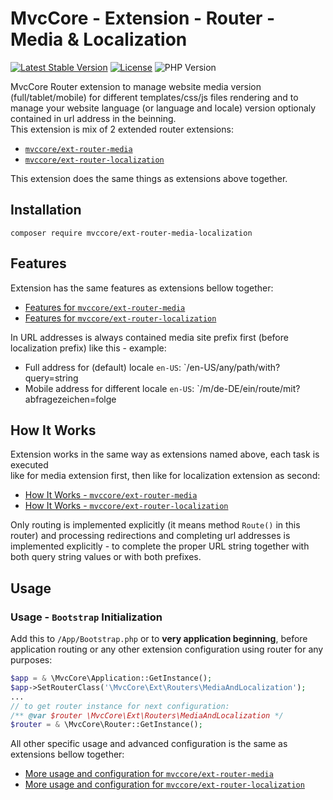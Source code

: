 # MvcCore - Extension - Router - Media & Localization

[![Latest Stable Version](https://img.shields.io/badge/Stable-v5.0.0-brightgreen.svg?style=plastic)](https://github.com/mvccore/ext-router-media-localization/releases)
[![License](https://img.shields.io/badge/License-BSD%203-brightgreen.svg?style=plastic)](https://mvccore.github.io/docs/mvccore/5.0.0/LICENSE.md)
![PHP Version](https://img.shields.io/badge/PHP->=5.4-brightgreen.svg?style=plastic)

MvcCore Router extension to manage website media version (full/tablet/mobile) for different templates/css/js files rendering and to manage your website language (or language and locale) version optionaly contained in url address in the beinning.  
This extension is mix of 2 extended router extensions:
- [`mvccore/ext-router-media`](https://github.com/mvccore/ext-router-media)
- [`mvccore/ext-router-localization`](https://github.com/mvccore/ext-router-localization)  

This extension does the same things as extensions above together.

## Installation
```shell
composer require mvccore/ext-router-media-localization
```

## Features
Extension has the same features as extensions bellow together:
- [Features for `mvccore/ext-router-media`](https://github.com/mvccore/ext-router-media#user-content-2-features)  
- [Features for `mvccore/ext-router-localization`](https://github.com/mvccore/ext-router-localization#user-content-2-features)  

In URL addresses is always contained media site prefix first (before localization prefix) like this - example:
- Full address for (default) locale `en-US`: `/en-US/any/path/with?query=string
- Mobile address for different locale `en-US`: `/m/de-DE/ein/route/mit?abfragezeichen=folge

## How It Works
Extension works in the same way as extensions named above, each task is executed  
like for media extension first, then like for localization extension as second:
- [How It Works - `mvccore/ext-router-media`](https://github.com/mvccore/ext-router-media#user-content-3-how-it-works)   
- [How It Works - `mvccore/ext-router-localization`](https://github.com/mvccore/ext-router-localization#user-content-3-how-it-works)  

Only routing is implemented explicitly (it means method `Route()` in this router) and processing redirections and completing url addresses is implemented explicitly - to complete the proper URL string together with both query string values or with both prefixes.

## Usage

### Usage - `Bootstrap` Initialization

Add this to `/App/Bootstrap.php` or to **very application beginning**, 
before application routing or any other extension configuration
using router for any purposes:

```php
$app = & \MvcCore\Application::GetInstance();
$app->SetRouterClass('\MvcCore\Ext\Routers\MediaAndLocalization');
...
// to get router instance for next configuration:
/** @var $router \MvcCore\Ext\Routers\MediaAndLocalization */
$router = & \MvcCore\Router::GetInstance();
```

All other specific usage and advanced configuration is the same as extensions bellow together:
- [More usage and configuration for `mvccore/ext-router-media`](https://github.com/mvccore/ext-router-media#user-content-42-usage---media-url-prefixes-and-allowed-media-versions)  
- [More usage and configuration for `mvccore/ext-router-localization`](https://github.com/mvccore/ext-router-localization#user-content-42-usage---default-localization)  
